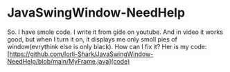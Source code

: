 # JavaSwingWindow-NeedHelp
So. I have smole code. I write it from gide on youtube.
And in video it works good, but when I turn it on, it displays me only smoll pies of window(evrythink else is only black).
    How can I fix it? Her is my code: [https://github.com/lorli-Shark/JavaSwingWindow-NeedHelp/blob/main/MyFrame.java](code)
